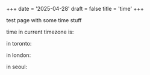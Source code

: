 +++
date = '2025-04-28'
draft = false
title = 'time'
+++

test page with some time stuff
<HTML>
    time in current timezone is: 
    <p id="currentTZ"></p>
    in toronto:
    <p id="torontoTZ"></p>
    in london:
    <p id="londonTZ"></p>
    in seoul:
    <p id="seoulTZ"></p>
    <script src=TZ.js></script>

<script>function updateTimes(){
  var currentDateTime = new Date()
  var torontoDateTime = new Date(currentDateTime.toLocaleString("en-US",{timeZone:'America/Toronto'}));
  var londonDateTime = new Date(currentDateTime.toLocaleString("en-US",{timeZone:'Europe/London'}));
  var seoulDateTime = new Date(currentDateTime.toLocaleString("en-US",{timeZone:'Asia/Seoul'}));
  document.getElementById("currentTZ").innerText= currentDateTime;
  document.getElementById("torontoTZ").innerText= torontoDateTime;
  document.getElementById("londonTZ").innerText=londonDateTime;
  document.getElementById("seoulTZ").innerText=seoulDateTime;
}
updateTimes();
setInterval(updateTimes,1000);
</script>
</HTML>
